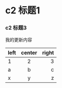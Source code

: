 # c2 标题1


### c2 标题3

我的更新内容 

| left | center | right |
| :--- | :----: | ----: |
| 1    |   2    |     3 |
| a    |   b    |     c |
| x    |   y    |     z |